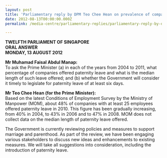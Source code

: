 ```yaml
---
layout: post
title: 'Parliamentary reply by DPM Teo Chee Hean on prevalence of companies offering paternity leave'
date: 2012-08-13T00:00:00.000Z
permalink: /media-centre/parliamentary-replies/parliamentary-reply-by-dpm-teo-chee-hean-on-13-aug-2012/

---
```



**TWELFTH PARLIAMENT OF SINGAPORE  
ORAL ANSWER  
MONDAY, 13 AUGUST 2012**

**Mr Muhamad Faisal Abdul Manap:**  
To ask the Prime Minister (a) in each of the years from 2004 to 2011, what percentage of companies offered paternity leave and what is the median length of such leave offered; and (b) whether the Government will consider it timely to legislate for paternity leave of at least six days.

**Mr Teo Chee Hean (for the Prime Minister):**  
Based on the latest Conditions of Employment Survey by the Ministry of Manpower (MOM), about 48% of companies with at least 25 employees offered paternity leave in 2010.  This figure has been gradually increasing, from 40% in 2004, to 43% in 2006 and to 47% in 2008.  MOM does not collect data on the median length of paternity leave offered. 

The Government is currently reviewing policies and measures to support marriage and parenthood.  As part of the review, we have been engaging various stakeholders to discuss new ideas and enhancements to existing measures.  We will take all suggestions into consideration, including the introduction of paternity leave. 

